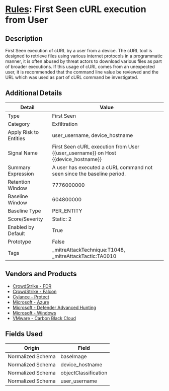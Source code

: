 # [Rules](README.md): First Seen cURL execution from User

## Description
First Seen execution of cURL by a user from a device. The cURL tool is designed to retrieve files using various internet protocols in a programmatic manner, it is often abused by threat actors to download various files as part of broader executions. If this usage of cURL comes from an unexpected user, it is recommended that the command line value be reviewed and the URL which was used as part of cURL command be investigated.

## Additional Details
|Detail|Value|
|----|----|
|Type|First Seen|
|Category|Exfiltration|
|Apply Risk to Entities|user_username, device_hostname|
|Signal Name|First Seen cURL execution from User {{user_username}}  on Host {{device_hostname}}|
|Summary Expression|A user has executed a cURL command not seen since the baseline period.|
|Retention Window|7776000000|
|Baseline Window|604800000|
|Baseline Type|PER_ENTITY|
|Score/Severity|Static: 2|
|Enabled by Default|True|
|Prototype|False|
|Tags|_mitreAttackTechnique:T1048, _mitreAttackTactic:TA0010|
## Vendors and Products
- [CrowdStrike - FDR](../products/569a3a44-c29f-492e-bcf4-5dc04e2ab0f3.md)
- [CrowdStrike - Falcon](../products/840c72e0-4e47-41e7-9b93-31f55d12f07d.md)
- [Cylance - Protect](../products/60829f4a-7acb-47d1-ad23-8424fcf83dcb.md)
- [Microsoft - Azure](../products/a1225af5-e778-4068-a9a2-47da93d1ff24.md)
- [Microsoft - Defender Advanced Hunting](../products/3382523e-2072-41bd-b50b-6b148957d0b0.md)
- [Microsoft - Windows](../products/1ff7546c-cb36-4a24-87f7-89d2cecc5761.md)
- [VMware - Carbon Black Cloud](../products/f9cea291-9030-4e41-9836-6dd9274d6df4.md)


## Fields Used

|Origin|Field|
|----|----|
|Normalized Schema|baseImage|
|Normalized Schema|device_hostname|
|Normalized Schema|objectClassification|
|Normalized Schema|user_username|


